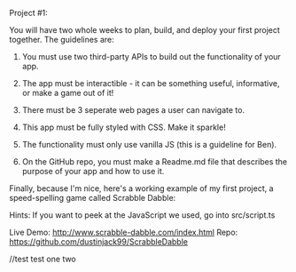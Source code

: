Project #1:

You will have two whole weeks to plan, build, and deploy your first project together. The guidelines are:

1. You must use two third-party APIs to build out the functionality of your app.

2. The app must be interactible - it can be something useful, informative, or make a game out of it!

3. There must be 3 seperate web pages a user can navigate to.

4. This app must be fully styled with CSS. Make it sparkle!

5. The functionality must only use vanilla JS (this is a guideline for Ben).

6. On the GitHub repo, you must make a Readme.md file that describes the purpose of your app and how to use it.

Finally, because I'm nice, here's a working example of my first project, a speed-spelling game called Scrabble Dabble:

Hints: If you want to peek at the JavaScript we used, go into src/script.ts

Live Demo: http://www.scrabble-dabble.com/index.html
Repo: https://github.com/dustinjack99/ScrabbleDabble

//test test one two
